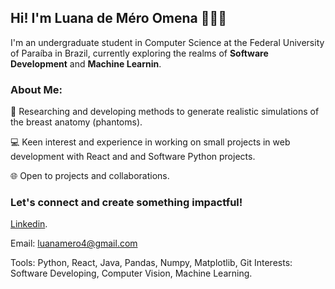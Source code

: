 ## Hi! I'm Luana de Méro Omena 👩🏻‍🎓

I'm an undergraduate student in Computer Science at the Federal University of Paraíba in Brazil, currently exploring the realms of **Software Development** and **Machine Learnin**.

### About Me:

🔬 Researching and developing methods to generate realistic simulations of the breast anatomy (phantoms). 

💻 Keen interest and experience in working on small projects in web development with React and and Software Python projects.

🌐 Open to projects and collaborations.

### Let's connect and create something impactful!
[Linkedin]((https://www.linkedin.com/in/luanamero/)).

Email: luanamero4@gmail.com

Tools: Python, React, Java, Pandas, Numpy, Matplotlib, Git
Interests:  Software Developing, Computer Vision, Machine Learning.






